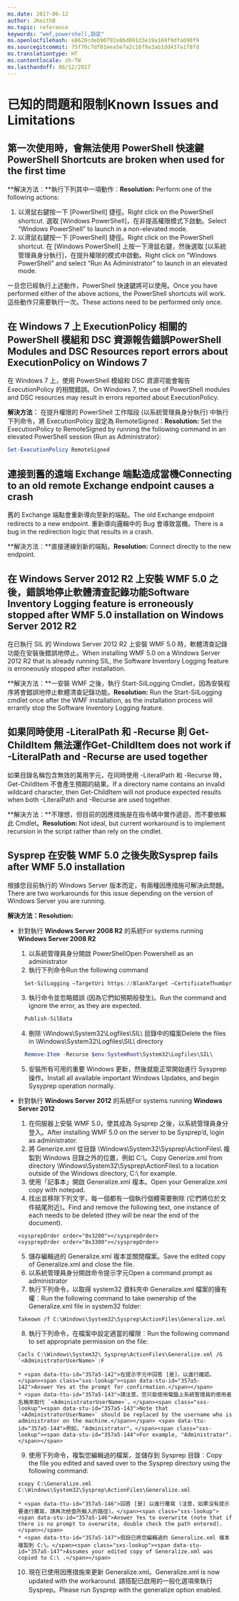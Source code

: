 ```yaml
---
ms.date: 2017-06-12
author: JKeithB
ms.topic: reference
keywords: "wmf,powershell,設定"
ms.openlocfilehash: e8620cdeb90792e86d091d3e19a169f9dfa690f9
ms.sourcegitcommit: 75f70c7df01eea5e7a2c16f9a3ab1dd437a1f8fd
ms.translationtype: HT
ms.contentlocale: zh-TW
ms.lasthandoff: 06/12/2017
---
```

# <a name="known-issues-and-limitations"></a><span data-ttu-id="357a5-102">已知的問題和限制</span><span class="sxs-lookup"><span data-stu-id="357a5-102">Known Issues and Limitations</span></span>

<a name="powershell-shortcuts-are-broken-when-used-for-the-first-time"></a><span data-ttu-id="357a5-103">第一次使用時，會無法使用 PowerShell 快速鍵</span><span class="sxs-lookup"><span data-stu-id="357a5-103">PowerShell Shortcuts are broken when used for the first time</span></span>
------------------------------------------------------------

<span data-ttu-id="357a5-104">**解決方法︰**執行下列其中一項動作︰</span><span class="sxs-lookup"><span data-stu-id="357a5-104">**Resolution:** Perform one of the following actions:</span></span>

1.  <span data-ttu-id="357a5-105">以滑鼠右鍵按一下 [PowerShell] 捷徑。</span><span class="sxs-lookup"><span data-stu-id="357a5-105">Right click on the PowerShell shortcut.</span></span> <span data-ttu-id="357a5-106">選取 [Windows PowerShell]，在非提高權限模式下啟動。</span><span class="sxs-lookup"><span data-stu-id="357a5-106">Select “Windows PowerShell” to launch in a non-elevated mode.</span></span>
2.  <span data-ttu-id="357a5-107">以滑鼠右鍵按一下 [PowerShell] 捷徑。</span><span class="sxs-lookup"><span data-stu-id="357a5-107">Right click on the PowerShell shortcut.</span></span> <span data-ttu-id="357a5-108">在 [Windows PowerShell] 上按一下滑鼠右鍵，然後選取 [以系統管理員身分執行]，在提升權限的模式中啟動。</span><span class="sxs-lookup"><span data-stu-id="357a5-108">Right click on “Windows PowerShell” and select “Run As Administrator” to launch in an elevated mode.</span></span>

<span data-ttu-id="357a5-109">一旦您已經執行上述動作，PowerShell 快速鍵將可以使用。</span><span class="sxs-lookup"><span data-stu-id="357a5-109">Once you have performed either of the above actions, the PowerShell shortcuts will work.</span></span> <span data-ttu-id="357a5-110">這些動作只需要執行一次。</span><span class="sxs-lookup"><span data-stu-id="357a5-110">These actions need to be performed only once.</span></span>


<a name="powershell-modules-and-dsc-resources-report-errors-about-executionpolicy-on-windows-7"></a><span data-ttu-id="357a5-111">在 Windows 7 上 ExecutionPolicy 相關的 PowerShell 模組和 DSC 資源報告錯誤</span><span class="sxs-lookup"><span data-stu-id="357a5-111">PowerShell Modules and DSC Resources report errors about ExecutionPolicy on Windows 7</span></span>
-------------------------------------------------------------------------------------
<span data-ttu-id="357a5-112">在 Windows 7 上，使用 PowerShell 模組和 DSC 資源可能會報告 ExecutionPolicy 的相關錯誤。</span><span class="sxs-lookup"><span data-stu-id="357a5-112">On Windows 7, the use of PowerShell modules and DSC resources may result in errors reported about ExecutionPolicy.</span></span>

<span data-ttu-id="357a5-113">**解決方法︰** 在提升權限的 PowerShell 工作階段 (以系統管理員身分執行) 中執行下列命令，將 ExecutionPolicy 設定為 RemoteSigned：</span><span class="sxs-lookup"><span data-stu-id="357a5-113">**Resolution:** Set the ExecutionPolicy to RemoteSigned by running the following command in an elevated PowerShell session (Run as Administrator):</span></span>

```powershell
Set-ExecutionPolicy RemoteSigned
```

<a name="connecting-to-an-old-remote-exchange-endpoint-causes-a-crash"></a><span data-ttu-id="357a5-114">連接到舊的遠端 Exchange 端點造成當機</span><span class="sxs-lookup"><span data-stu-id="357a5-114">Connecting to an old remote Exchange endpoint causes a crash</span></span>
------------------------------------------------------------

<span data-ttu-id="357a5-115">舊的 Exchange 端點會重新導向至新的端點。</span><span class="sxs-lookup"><span data-stu-id="357a5-115">The old Exchange endpoint redirects to a new endpoint.</span></span> <span data-ttu-id="357a5-116">重新導向邏輯中的 Bug 會導致當機。</span><span class="sxs-lookup"><span data-stu-id="357a5-116">There is a bug in the redirection logic that results in a crash.</span></span>

<span data-ttu-id="357a5-117">**解決方法︰**直接連線到新的端點。</span><span class="sxs-lookup"><span data-stu-id="357a5-117">**Resolution:** Connect directly to the new endpoint.</span></span>


<a name="software-inventory-logging-feature-is-erroneously-stopped-after-wmf-50-installation-on-windows-server-2012-r2"></a><span data-ttu-id="357a5-118">在 Windows Server 2012 R2 上安裝 WMF 5.0 之後，錯誤地停止軟體清查記錄功能</span><span class="sxs-lookup"><span data-stu-id="357a5-118">Software Inventory Logging feature is erroneously stopped after WMF 5.0 installation on Windows Server 2012 R2</span></span>
-------------------------------------------------------------------------------------------------------------

<span data-ttu-id="357a5-119">在已執行 SIL 的 Windows Server 2012 R2 上安裝 WMF 5.0 時，軟體清查記錄功能在安裝後錯誤地停止。</span><span class="sxs-lookup"><span data-stu-id="357a5-119">When installing WMF 5.0 on a Windows Server 2012 R2 that is already running SIL, the Software Inventory Logging feature is erroneously stopped after installation.</span></span>

<span data-ttu-id="357a5-120">**解決方法︰**一安裝 WMF 之後，執行 Start-SilLogging Cmdlet，因為安裝程序將會錯誤地停止軟體清查記錄功能。</span><span class="sxs-lookup"><span data-stu-id="357a5-120">**Resolution:** Run the Start-SilLogging cmdlet once after the WMF installation, as the installation process will errantly stop the Software Inventory Logging feature.</span></span>

<a name="get-childitem-does-not-work-if--literalpath-and--recurse-are-used-together"></a><span data-ttu-id="357a5-121">如果同時使用 -LiteralPath 和 -Recurse 則 Get-ChildItem 無法運作</span><span class="sxs-lookup"><span data-stu-id="357a5-121">Get-ChildItem does not work if -LiteralPath and -Recurse are used together</span></span>
--------------------------------------------------------------------------

<span data-ttu-id="357a5-122">如果目錄名稱包含無效的萬用字元，在同時使用 -LiteralPath 和 -Recurse 時，Get-ChildItem 不會產生預期的結果。</span><span class="sxs-lookup"><span data-stu-id="357a5-122">If a directory name contains an invalid wildcard character, then Get-ChildItem will not produce expected results when both -LiteralPath and -Recurse are used together.</span></span>

<span data-ttu-id="357a5-123">**解決方法︰**不理想，但目前的因應措施是在指令碼中實作遞迴，而不要依賴此 Cmdlet。</span><span class="sxs-lookup"><span data-stu-id="357a5-123">**Resolution:** Not ideal, but current workaround is to implement recursion in the script rather than rely on the cmdlet.</span></span>


<a name="sysprep-fails-after-wmf-50-installation"></a><span data-ttu-id="357a5-124">Sysprep 在安裝 WMF 5.0 之後失敗</span><span class="sxs-lookup"><span data-stu-id="357a5-124">Sysprep fails after WMF 5.0 installation</span></span>
----------------------------------------

<span data-ttu-id="357a5-125">根據您目前執行的 Windows Server 版本而定，有兩種因應措施可解決此問題。</span><span class="sxs-lookup"><span data-stu-id="357a5-125">There are two workarounds for this issue depending on the version of Windows Server you are running.</span></span>

<span data-ttu-id="357a5-126">**解決方法：**</span><span class="sxs-lookup"><span data-stu-id="357a5-126">**Resolution:**</span></span>
- <span data-ttu-id="357a5-127">針對執行 **Windows Server 2008 R2** 的系統</span><span class="sxs-lookup"><span data-stu-id="357a5-127">For systems running **Windows Server 2008 R2**</span></span>
  1. <span data-ttu-id="357a5-128">以系統管理員身分開啟 PowerShell</span><span class="sxs-lookup"><span data-stu-id="357a5-128">Open Powershell as an administrator</span></span>
  2. <span data-ttu-id="357a5-129">執行下列命令</span><span class="sxs-lookup"><span data-stu-id="357a5-129">Run the following command</span></span> 
  
  ```powershell
    Set-SilLogging –TargetUri https://BlankTarget –CertificateThumbprint 0123456789
  ```
  3. <span data-ttu-id="357a5-130">執行命令並忽略錯誤 (因為它們如預期般發生)。</span><span class="sxs-lookup"><span data-stu-id="357a5-130">Run the command and ignore the error, as they are expected.</span></span>
  
  ```powershell
    Publish-SilData
   ```
  4. <span data-ttu-id="357a5-131">刪除 \Windows\System32\Logfiles\SIL\ 目錄中的檔案</span><span class="sxs-lookup"><span data-stu-id="357a5-131">Delete the files in  \Windows\System32\Logfiles\SIL\ directory</span></span>
  
  ```powershell
    Remove-Item -Recurse $env:SystemRoot\System32\Logfiles\SIL\
  ```
  5. <span data-ttu-id="357a5-132">安裝所有可用的重要 Windows 更新，然後就能正常開始進行 Sysyprep 操作。</span><span class="sxs-lookup"><span data-stu-id="357a5-132">Install all available important Windows Updates, and begin Sysyprep operation normally.</span></span>
  
- <span data-ttu-id="357a5-133">針對執行 **Windows Server 2012** 的系統</span><span class="sxs-lookup"><span data-stu-id="357a5-133">For systems running **Windows Server 2012**</span></span>
  1.    <span data-ttu-id="357a5-134">在伺服器上安裝 WMF 5.0，使其成為 Sysprep 之後，以系統管理員身分登入。</span><span class="sxs-lookup"><span data-stu-id="357a5-134">After installing WMF 5.0 on the server to be Sysprep’d, login as administrator.</span></span>
  2.    <span data-ttu-id="357a5-135">將 Generize.xml 從目錄 \Windows\System32\Sysprep\ActionFiles\ 複製到 Windows 目錄之外的位置，例如 C:\。</span><span class="sxs-lookup"><span data-stu-id="357a5-135">Copy Generize.xml from directory \Windows\System32\Sysprep\ActionFiles\ to a location outside of the Windows directory, C:\ for example.</span></span>
  3.    <span data-ttu-id="357a5-136">使用「記事本」開啟 Generalize.xml 複本。</span><span class="sxs-lookup"><span data-stu-id="357a5-136">Open your Generalize.xml copy with notepad.</span></span>
  4.    <span data-ttu-id="357a5-137">找出並移除下列文字，每一個都有一個執行個體需要刪除 (它們將位於文件結尾附近)。</span><span class="sxs-lookup"><span data-stu-id="357a5-137">Find and remove the following text, one instance of each needs to be deleted (they will be near the end of the document).</span></span>

    ```
    <sysprepOrder order="0x3200"></sysprepOrder>
    <sysprepOrder order="0x3300"></sysprepOrder>
    ```

  5.    <span data-ttu-id="357a5-138">儲存編輯過的 Generalize.xml 複本並關閉檔案。</span><span class="sxs-lookup"><span data-stu-id="357a5-138">Save the edited copy of Generalize.xml and close the file.</span></span>
  6.    <span data-ttu-id="357a5-139">以系統管理員身分開啟命令提示字元</span><span class="sxs-lookup"><span data-stu-id="357a5-139">Open a command prompt as administrator</span></span>
  7.    <span data-ttu-id="357a5-140">執行下列命令，以取得 system32 資料夾中 Generalize.xml 檔案的擁有權︰</span><span class="sxs-lookup"><span data-stu-id="357a5-140">Run the following command to take ownership of the Generalize.xml file in system32 folder:</span></span>

    ```
    Takeown /f C:\Windows\System32\Sysprep\ActionFiles\Generalize.xml 
    ```

  8.    <span data-ttu-id="357a5-141">執行下列命令，在檔案中設定適當的權限︰</span><span class="sxs-lookup"><span data-stu-id="357a5-141">Run the following command to set appropriate permission on the file:</span></span>

    ```
    Cacls C:\Windows\System32\ Sysprep\ActionFiles\Generalize.xml /G `<AdministratorUserName>`:F 
    ```
      * <span data-ttu-id="357a5-142">在提示字元中回答 [是]，以進行確認。</span><span class="sxs-lookup"><span data-stu-id="357a5-142">Answer Yes at the prompt for confirmation.</span></span> 
      * <span data-ttu-id="357a5-143">請注意，您只能使用電腦上系統管理員的使用者名稱來取代 `<AdministratorUserName>`。</span><span class="sxs-lookup"><span data-stu-id="357a5-143">Note that `<AdministratorUserName>` should be replaced by the username who is administrator on the machine.</span></span> <span data-ttu-id="357a5-144">例如，"Administrator"。</span><span class="sxs-lookup"><span data-stu-id="357a5-144">For example, "Administrator".</span></span>
      
  9.    <span data-ttu-id="357a5-145">使用下列命令，複製您編輯過的檔案，並儲存到 Sysprep 目錄︰</span><span class="sxs-lookup"><span data-stu-id="357a5-145">Copy the file you edited and saved over to the Sysprep directory using the following command:</span></span>

    ```
    xcopy C:\Generalize.xml C:\Windows\System32\Sysprep\ActionFiles\Generalize.xml 
    ```
      * <span data-ttu-id="357a5-146">回答 [是] 以進行覆寫 (注意，如果沒有提示要進行覆寫，請再次檢查所輸入的路徑)。</span><span class="sxs-lookup"><span data-stu-id="357a5-146">Answer Yes to overwrite (note that if there is no prompt to overwrite, double check the path entered).</span></span>
      * <span data-ttu-id="357a5-147">假設已將您編輯過的 Generalize.xml 複本複製到 C:\。</span><span class="sxs-lookup"><span data-stu-id="357a5-147">Assumes your edited copy of Generalize.xml was copied to C:\ .</span></span>

  10.   <span data-ttu-id="357a5-148">現在已使用因應措施來更新 Generalize.xml。</span><span class="sxs-lookup"><span data-stu-id="357a5-148">Generalize.xml is now updated with the workaround.</span></span> <span data-ttu-id="357a5-149">請搭配已啟用的一般化選項來執行 Sysprep。</span><span class="sxs-lookup"><span data-stu-id="357a5-149">Please run Sysprep with the generalize option enabled.</span></span>


